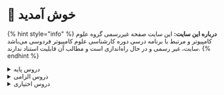 # 👋 خوش آمدید 
{% hint style="info" %}
**درباره این سایت:** این سایت صفحه غیررسمی گروه علوم کامپیوتر و مرتبط با برنامه درسی دوره کارشناسی علوم کامپیوتر فردوسی می‌باشد
سایت، غیر رسمی و در حال راه‌اندازی است و مطالب آن قابلیت استناد ندارند.
{% endhint %}

<details>
<summary>دروس پایه</summary>

* [احتمال م‍قدماتی](base/Elementary-Probability.md)
* [تحلیل داده‌ها با نرم‌افزارهای عمومی](base/Graphical-and-Exploratory-data-analysis.md)
* [ریاضی عمومی ۱](base/Calculus-I.md)
* [ریاضی عمومی ۲](base/Calculus-II.md)
* [کارگاه کامپیوتر ۱](base/Computer-Workshop-I.md)
* [مبانی اقتصاد](base/Basics-of-Economics.md)
* [مبانی کامپیوتر و برنامه‌سازی](base/Fundamentals-of-Computer-Programming.md)
* [معادلات دیفرانسیل](base/Differential-Equations.md)

</details>

<details>

<summary>دروس الزامی</summary>

* [اصول سیستم‌های کامپیوتری](mandatory/Principles-of-Computer-Systems.md)
* [آمار محاسباتی](mandatory/Computational-Statistics.md)
* [آمار و احتمال ۱](mandatory/Probability-and-Statistics-I.md)
* [برنامه‌نویسی پایتون](mandatory/Python-Programming.md)
* [برنامه‌نویسی پیشرفته](mandatory/Advanced-Programming.md)
* [بهینه‌سازی غیرخطی](mandatory/Nonlinear-Optimization.md)
* [پایگاه داده](mandatory/Databases.md)
* [تحلیل آماری داده‌ها](mandatory/Statistical-Data-Analysis.md)
* [جبر خطی عددی](mandatory/Numerical-Linear-Algebra.md)
* [داده‌کاوی مقدماتی](mandatory/Elementary-Data-Mining.md)
* [روش‌های آماری](mandatory/Statistical-Methods.md)
* [ساختمان داده و الگوریتم‌ها](mandatory/Data-Structures-and-Algorithms.md)
* [طراحی و تحلیل الگوریتم‌ها](mandatory/Design-and-Analysis-of-Algorithms.md)
* [کارگاه کامپیوتر ۲](mandatory/Computer-Workshop-II.md)
* [مبانی آنالیز ریاضی](mandatory/Foundation-of-Mathematical-Analysis.md)
* [مبانی آنالیزعددی](mandatory/Foundation-of-Numerical-Analysis.md)
* [مبانی ترکیبیات](mandatory/Foundation-of-Combinatorics.md)
* [مبانی علوم ریاضی](mandatory/Foundation-of-Mathematics.md)
* [مبانی ماتریس‌ها و جبرخطی](mandatory/Foundation-of-Matrix-and-Linear-Algebra.md)
* [مبانی منطق و نظریه مجموعه ها](mandatory/Fundamentals-of-Logic.md)
* [مبانی نظریه محاسبه](mandatory/Introduction-to-The-theory-of-Computation.md)
* [یادگیری ماشین  مقدماتی](mandatory/Elementary-Machine-Learning.md)

</details>

<details>

<summary>دروس اختیاری</summary>

* [اصول سیستم‌های عامل](elective/Principles-of-Operating-Systems.md)
* [اصول طراحی نرم افزار](elective/Principles-of-SoftwareDesign.md)
* [اصول مصورسازی داده‌ها](elective/Elements-of-data-visualization.md)
* [الگوریتم‌های تصادفی](elective/Randomized-Algorithms.md)
* [آزمایشگاه ریاضی](elective/Mathematics-Lab.md)
* [آشنایی با تحلیل کلان داده‌ها](elective/Introduction-to-Big-Data-Analysis.md)
* [آشنایی با نظریه بازی ها](elective/Introduction-to-Game-Theory.md)
* [آشنایی با یادگیری عمیق](elective/Introduction-to-Deep-Learning.md)
* [آمار و احتمال ۲](elective/Probability-and-Statistics-II.md)
* [آنالیز عددی](elective/Numerical-Analysis.md)
* [برنامه‌نویسی امن](elective/Secure-Programming.md)
* [برنامه‌نویسی موبایل](elective/Mobile-Programming.md)
* [برنامه‌نویسی وب](elective/Web-Programming.md)
* [بهینه‌سازی گسسته](elective/Discrete-Optimization.md)
* [پروژه کارشناسی](elective/Project.md)
* [تجارت الکترونیک](elective/Electronic-Commerce.md)
* [تحقیق در عملیات](elective/Operations-research.md)
* [توسعه کسب و کارهای نوپا](elective/New-Business-Development.md)
* [رایانش چند‌هسته‌ای](elective/Multicore-Computing.md)
* [رگرسیون ۱](elective/Regression-I.md)
* [رمزنگاری](elective/Cryptography.md)
* [ریاضیات فازی](elective/Fuzzy-Mathematics.md)
* [سری های زمانی](elective/Time-Series.md)
* [سیگنال‌ها و سیستم‌ها](elective/Signals-and-Systems.md)
* [شبکه‌های اجتماعی](elective/Social-Networks.md)
* [شبکه‌های کامپیوتری](elective/Computer-Networks.md)
* [شبیه سازی کامپیوتری](elective/Computerized-Simulation.md)
* [فرایند های تصادفی](elective/Stochastic-Processes.md)
* [کارآموزی](elective/Apprenticeship.md)
* [کامپایلر](elective/Compiler.md)
* [گرافیک کامپیوتری](elective/Computer-Graphics.md)
* [مباحثی در الگوریتم‌ها](elective/Topics-in-Algorithms.md)
* [مباحثی در علوم کامپیوتر](elective/Topics-in-Computer-Science.md)
* [مبانی آنالیز فوریه و موجک ها](elective/Introduction-to-Fourier-and-Wavelet-Analysis.md)
* [مبانی بیوانفورماتیک](elective/Fundamentals-of-Bioinformatic.md)
* [مبانی جبر](elective/Foundation-of-Algebra.md)
* [مبانی رایانش ابری](elective/Cloud-Computing-Fundamentals.md)
* [مبانی کارآفرینی](elective/Foundations-of-Entrepreneurship.md)
* [مدلسازی ریاضی](elective/Elementary-Mathematical-Modeling.md)
* [مدیریت پروژه‌های فناوری اطلاعات](elective/Information-Technology-Project-Management.md)
* [مدیریت و کنترل پروژه](elective/Management-and-Project-Control.md)
* [معناشناسی عملیاتی برنامه‌نویسی](elective/Operational-Semantics-of-Programming.md)
* [منطق برای علوم کامپیوتر](elective/Logic-for-Computer-Science.md)
* [نظریه گراف و کاربردها](elective/Graph-Theory-and-Applications.md)
* [نظریه محاسبه](elective/Theory-of-Computation.md)
* [نظریه مقدماتی کد گذاری](elective/Elementary-Coding-Theory.md)
* [هندسه محاسباتی](elective/Computational-Geometry.md)
* [هوش تجاری  مقدماتی](elective/Elementary-Business-intelligence.md)
* [هوش محاسباتی](elective/Computational-Intelligence.md)
* [هوش مصنوعی](elective/Artificial-Intelligence.md)
* [پردازش تصویر مقدماتی](elective/Elementary-Image-Processing.md)
* [مبانی و اصول مدیریت](elective/Basics-and-Principles-of-Management.md)

</details>
